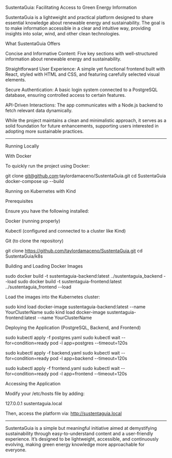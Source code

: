 SustentaGuia: Facilitating Access to Green Energy Information

SustentaGuia is a lightweight and practical platform designed to share essential knowledge about renewable energy and sustainability. The goal is to make information accessible in a clear and intuitive way, providing insights into solar, wind, and other clean technologies.

What SustentaGuia Offers

Concise and Informative Content: Five key sections with well-structured information about renewable energy and sustainability.

Straightforward User Experience: A simple yet functional frontend built with React, styled with HTML and CSS, and featuring carefully selected visual elements.

Secure Authentication: A basic login system connected to a PostgreSQL database, ensuring controlled access to certain features.

API-Driven Interactions: The app communicates with a Node.js backend to fetch relevant data dynamically.


While the project maintains a clean and minimalistic approach, it serves as a solid foundation for future enhancements, supporting users interested in adopting more sustainable practices.


---

Running Locally

With Docker

To quickly run the project using Docker:

git clone git@github.com:taylordamaceno/SustentaGuia.git
cd SustentaGuia
docker-compose up --build

Running on Kubernetes with Kind

Prerequisites

Ensure you have the following installed:

Docker (running properly)

Kubectl (configured and connected to a cluster like Kind)

Git (to clone the repository)


git clone https://github.com/taylordamaceno/SustentaGuia.git
cd SustentaGuia/k8s

Building and Loading Docker Images

sudo docker build -t sustentaguia-backend:latest ../sustentaguia_backend --load
sudo docker build -t sustentaguia-frontend:latest ../sustentaguia_frontend --load

Load the images into the Kubernetes cluster:

sudo kind load docker-image sustentaguia-backend:latest --name YourClusterName
sudo kind load docker-image sustentaguia-frontend:latest --name YourClusterName

Deploying the Application (PostgreSQL, Backend, and Frontend)

sudo kubectl apply -f postgres.yaml
sudo kubectl wait --for=condition=ready pod -l app=postgres --timeout=120s

sudo kubectl apply -f backend.yaml
sudo kubectl wait --for=condition=ready pod -l app=backend --timeout=120s

sudo kubectl apply -f frontend.yaml
sudo kubectl wait --for=condition=ready pod -l app=frontend --timeout=120s

Accessing the Application

Modify your /etc/hosts file by adding:

127.0.0.1 sustentaguia.local

Then, access the platform via:
http://sustentaguia.local


---

SustentaGuia is a simple but meaningful initiative aimed at demystifying sustainability through easy-to-understand content and a user-friendly experience. It’s designed to be lightweight, accessible, and continuously evolving, making green energy knowledge more approachable for everyone.

